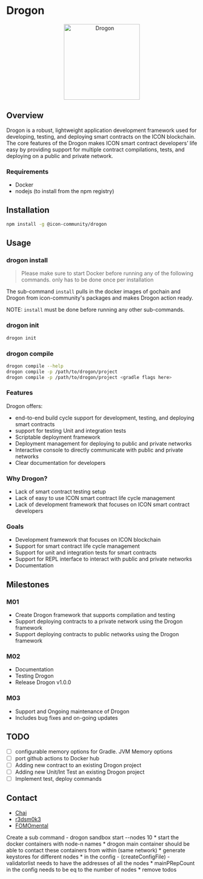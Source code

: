 # Drogon

<p align="center">
  <a href="https://drogon.io">
    <img alt="Drogon" src="docs/logo.png" width="200" />
  </a>
</p>

## Overview

Drogon is a robust, lightweight application development framework used for developing, testing, and deploying smart contracts on the ICON blockchain. The core features of the Drogon makes ICON smart contract developers’ life easy by providing support for multiple contract compilations, tests, and deploying on a public and private network.

### Requirements

- Docker
- nodejs (to install from the npm registry)

## Installation

```sh
npm install -g @icon-community/drogon
```

## Usage

### drogon install

> Please make sure to start Docker before running any of the following commands. only has to be done once per installation

The sub-command `install` pulls in the docker images of gochain and Drogon from icon-community's packages and makes Drogon action ready.

NOTE: `install` must be done before running any other sub-commands.

### drogon init

```sh
drogon init
```

### drogon compile

```sh
drogon compile --help
drogon compile -p /path/to/drogon/project
drogon compile -p /path/to/drogon/project <gradle flags here>
```

### Features

Drogon offers:

- end-to-end build cycle support for development, testing, and deploying smart contracts
- support for testing Unit and integration tests
- Scriptable deployment framework
- Deployment management for deploying to public and private networks
- Interactive console to directly communicate with public and private networks
- Clear documentation for developers

### Why Drogon?

- Lack of smart contract testing setup
- Lack of easy to use ICON smart contract life cycle management
- Lack of development framework that focuses on ICON smart contract developers

### Goals

- Development framework that focuses on ICON blockchain
- Support for smart contract life cycle management
- Support for unit and integration tests for smart contracts
- Support for REPL interface to interact with public and private networks
- Documentation

## Milestones

### M01

- Create Drogon framework that supports compilation and testing
- Support deploying contracts to a private network using the Drogon framework
- Support deploying contracts to public networks using the Drogon framework

### M02

- Documentation
- Testing Drogon
- Release Drogon v1.0.0

### M03

- Support and Ongoing maintenance of Drogon
- Includes bug fixes and on-going updates

## TODO

- [ ] configurable memory options for Gradle. JVM Memory options
- [ ] port github actions to Docker hub
- [ ] Adding new contract to an existing Drogon project
- [ ] Adding new Unit/Int Test an existing Drogon project
- [ ] Implement test, deploy commands

## Contact

- [Chai](https://twitter.com/ant4g0nist)
- [r3dsm0k3](https://twitter.com/r3dsm0k3)
- [FOMOmental](https://twitter.com/FOMOmental)



Create a sub command - drogon sandbox start --nodes 10
    * start the docker containers with node-n names
    * drogon main container should be able to contact these containers from within (same network)
    * generate keystores for different nodes 
    * in the config - (createConfigFile) - validatorlist needs to have the addresses of all the nodes
    * mainPRepCount in the config needs to be eq to the number of nodes
    * remove todos